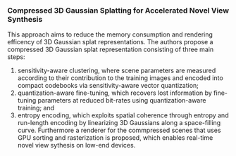 ### Compressed 3D Gaussian Splatting for Accelerated Novel View Synthesis

This approach aims to reduce the memory consumption and rendering efficency of 3D Gaussian splat representations. The authors propose a compressed
3D Gaussian splat representation consisting of three main steps: 
1. sensitivity-aware clustering, where scene parameters are measured according to their contribution to the training images and encoded into compact codebooks via sensitivity-aware vector quantization; 
2. quantization-aware fine-tuning, which recovers lost information by fine-tuning parameters at reduced bit-rates using quantization-aware training; and 
3. entropy encoding, which exploits spatial coherence through entropy and run-length encoding by linearizing 3D Gaussians along a space-filling curve.
Furthermore a renderer for the commpressed scenes that uses GPU sorting and rasterization is proposed, which enables real-time novel view sythesis on low-end devices.